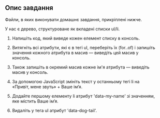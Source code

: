 ## Опис завдання
Файли, в яких виконувати домашнє завдання, прикріплені нижче.

У нас є дерево, структуроване як вкладені списки ul/li.

1. Напишіть код, який виведе кожен елемент списку в консоль.

2. Витягніть всі атрибути, які є в тегі ul, переберіть їх (for..of) і запишіть значення кожного атрибута в масив — виведіть цей масив у консоль.

3. Також запишіть в окремий масив кожне ім'я атрибута — виведіть масив у консоль.

4. За допомогою JavaScript змініть текст у останньому тегі li на «Привіт, мене звуть» + Ваше ім’я.

5. Додайте першому елементу li атрибут 'data-my-name' зі значенням, яке містить Ваше ім’я.

6. Видаліть у тега ul атрибут 'data-dog-tail'.